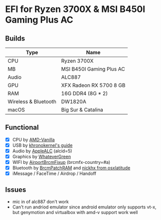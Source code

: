 # EFI for Ryzen 3700X &amp; MSI B450I Gaming Plus AC

## Builds

| Type                   | Name                                  |
| ---------------------- | ------------------------------------- |
| CPU                    | Ryzen 3700X                           |
| MB                     | MSI B450I Gaming Plus AC              |
| Audio                  | ALC887                                |
| GPU                    | XFX Radeon RX 5700 8 GB               |
| RAM                    | 16G DDR4 (8G * 2)                     |
| Wireless & Bluetooth   | DW1820A                               |
| macOS                  | Big Sur & Catalina                    |

## Functional

- [x] CPU by [AMD-Vanilla](https://github.com/AMD-OSX/AMD_Vanilla)
- [x] USB by [khronokernel's guide](https://github.com/khronokernel/Opencore-Vanilla-Desktop-Guide/blob/master/AMD/AMD-USB-map.md)
- [x] Audio by [AppleALC](https://github.com/acidanthera/AppleALC) (alcid=5)
- [x] Graphics by [WhateverGreen](https://github.com/acidanthera/WhateverGreen)
- [x] WIFI by [AirportBrcmFixup](https://github.com/acidanthera/AirportBrcmFixup) (brcmfx-country=#a)
- [x] Bluetooth by [BrcmPatchRAM](https://github.com/RehabMan/OS-X-BrcmPatchRAM) and [nickhx from osxlatitude](https://osxlatitude.com/forums/topic/11540-dw1820a-the-general-troubleshooting-thread/page/10/)
- [x] iMessage / FaceTime / Airdrop / Handoff

## Issues

- mic in of alc887 don't work
- Can't run andriod emulator since android emulator only supports vt-x, but genymotion and virtualbox with amd-v support work well
